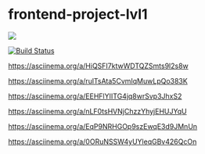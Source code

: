 # frontend-project-lvl1
<a href="https://codeclimate.com/github/Alexey609/frontend-project-lvl1"/><img src="https://api.codeclimate.com/v1/badges/a99a88d28ad37a79dbf6/maintainability" /></a>

[![Build Status](https://travis-ci.org/Alexey609/frontend-project-lvl1.svg?branch=master)](https://travis-ci.org/Alexey609/frontend-project-lvl1)

https://asciinema.org/a/HiQSFI7ktwWDTQZSmts9l2s8w

https://asciinema.org/a/rulTsAta5CvmIqMuwLpQo383K

https://asciinema.org/a/EEHFlYIITG4jq8wrSvp3JhxS2

https://asciinema.org/a/nLF0tsHVNjChzzYhyjEHUJYqU

https://asciinema.org/a/EqP9NRHGOp9szEwqE3d9JMnUn

https://asciinema.org/a/0ORuNSSW4yUYleqGBv426QcOn
